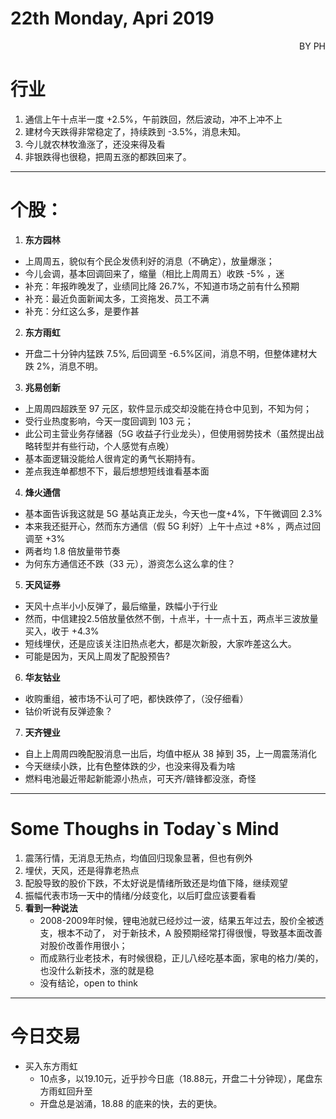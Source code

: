# 22th Monday, Apri 2019 
<p align = 'right'>BY PH </p>

# 行业
1. 通信上午十点半一度 +2.5%，午前跌回，然后波动，冲不上冲不上
2. 建材今天跌得非常稳定了，持续跌到 -3.5%，消息未知。
3. 今儿就农林牧渔涨了，还没来得及看
4. 非银跌得也很稳，把周五涨的都跌回来了。
***

# 个股：
1. **东方园林** 
+ 上周周五，貌似有个民企发债利好的消息（不确定），放量爆涨；
+ 今儿会调，基本回调回来了，缩量（相比上周周五）收跌 -5% ，迷
+ 补充：年报昨晚发了，业绩同比降 26.7%，不知道市场之前有什么预期
+ 补充：最近负面新闻太多，工资拖发、员工不满
+ 补充：分红这么多，是要作甚

2. **东方雨虹**
+ 开盘二十分钟内猛跌 7.5%, 后回调至 -6.5%区间，消息不明，但整体建材大跌 2%，消息不明。

3. **兆易创新**
+ 上周周四超跌至 97 元区，软件显示成交却没能在持仓中见到，不知为何；
+ 受行业热度影响，今天一度回调到 103 元；
+ 此公司主营业务存储器（5G 收益子行业龙头），但使用弱势技术（虽然提出战略转型并有些行动，个人感觉有点晚）
+ 基本面逻辑没能给人很肯定的勇气长期持有。
+ 差点我连单都想不下，最后想想短线谁看基本面

4. **烽火通信**
+ 基本面告诉我这就是 5G 基站真正龙头，今天也一度+4%，下午微调回 2.3%
+ 本来我还挺开心，然而东方通信（假 5G 利好）上午十点过 +8% ，两点过回调至 +3% 
+ 两者均 1.8 倍放量带节奏
+ 为何东方通信还不跌（33 元），游资怎么这么拿的住？

5. **天风证券**
+ 天风十点半小小反弹了，最后缩量，跌幅小于行业
+ 然而，中信建投2.5倍放量依然不倒，十点半，十一点十五，两点半三波放量买入，收于 +4.3%
+ 短线埋伏，还是应该关注旧热点老大，都是次新股，大家咋差这么大。
+ 可能是因为，天风上周发了配股预告?

6. **华友钴业**
+ 收购重组，被市场不认可了吧，都快跌停了，（没仔细看）
+ 钴价听说有反弹迹象？

7. **天齐锂业**
+ 自上上周周四晚配股消息一出后，均值中枢从 38 掉到 35，上一周震荡消化
+ 今天继续小跌，比有色整体跌的少，也没来得及看为啥
+ 燃料电池最近带起新能源小热点，可天齐/赣锋都没涨，奇怪

***
# Some Thoughs in Today\`s Mind
1. 震荡行情，无消息无热点，均值回归现象显著，但也有例外
2. 埋伏，天风，还是得靠老热点
3. 配股导致的股价下跌，不太好说是情绪所致还是均值下降，继续观望
4. 振幅代表市场一天中的情绪/分歧变化，以后盯盘应该要看看
5. **看到一种说法**
    + 2008-2009年时候，锂电池就已经炒过一波，结果五年过去，股价全被透支，根本不动了，
对于新技术，A 股预期经常打得很慢，导致基本面改善对股价改善作用很小；
    + 而成熟行业老技术，有时候很稳，正儿八经吃基本面，家电的格力/美的，也没什么新技术，涨的就是稳
    + 没有结论，open to think
    
***
# 今日交易
+ 买入东方雨虹
    + 10点多，以19.10元，近乎抄今日底（18.88元，开盘二十分钟现），尾盘东方雨虹回升至
    + 开盘总是汹涌，18.88 的底来的快，去的更快。
